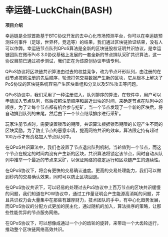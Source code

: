# 

# 幸运链-LuckChain(BASH)

**项目介绍**

幸运链是全球首款基于BTC协议开发的去中心化市场预测平台，你可以在幸运链预测任何事件（足球，世界杯，竞选等）的结果，我们通过区块链验证结果，没有人可以作弊。幸运链节点队列QPoS算法是全新的区块链股权证明共识协议，是幸运链团队在微币PoS 3.0协议基础上发展的一套全新的节点排队采矿共识算法，这一协议目前已通过初步测试，我们正在为该原创协议申请专利。

QPoS协议将区块链共识算法由过去的权益竞争，改为节点环形队列，由注册的在线节点按照注册的先后顺序，轮流打包交易数据产生新的区块，它从根本上解决了PoS协议的区块链系统容易产生区块重组和分叉以及51%攻击等问题。

QPoS协议中，我们采用了一种注册进入，队列排序的算法，在软件中，用户可以申请加入节点队列，然后按照注册顺序和最近出块的时间，来确定节点在队列中的顺序，为了让每个节点都有机会参与挖矿，当一个节点发现了一个新的区块后，将自动排到队列的末尾，然后由下一个节点继续排序进行采矿。

玩家注册节点时，需要设置锁币的期限，共识算法根据锁币期限的长短产生不同的区块奖励。为了防止节点的恶意申请，提高网络共识的效率，算法限定持有超过100万币才有资格加入节点队列中。

在QPoS共识算法中，我们也设置了节点退出队列机制，当轮值到一个节点，而这个节点在规定的时间内没有产生新的区块，共识算法将锁定该节点，同时自动从队列中推举一个最近的节点来采矿，以保证网络的稳定运行和区块链产生的连续性。

在QPoS协议下，将会有更快的交易确认速度。更高的交易处理能力，我们可以做到秒内的交易确认效果，同时可以防止区块回退。

在QPoS协议共识下，可以轻易的处理过去PoS协议中上百万节点的区块共识缓慢的问题，我们知道在POW协议中，通过工作量证明会产生能源高消耗的问题，并且共识权力会大量集中在那些有雄厚财力，技术团队的手中，有中心化趋势发展，而QPoS协议的分配方式更加的民主化，通过随机的加入，算法排序的策略，让那些性能优异的节点服务网络。

在QPoS协议下，可以想像成通过一个小的齿轮的旋转，来带动一个大齿轮运行，推动整个区块链网络高效共识。

